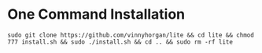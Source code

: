 # One Command Installation
```sudo git clone https://github.com/vinnyhorgan/lite && cd lite && chmod 777 install.sh && sudo ./install.sh && cd .. && sudo rm -rf lite```
